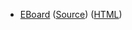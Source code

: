 * [EBoard](../eboards/eboard.10.html)
  ([Source](../eboards/eboard.10.md))
  ([HTML](../eboards/eboard.10.html))
